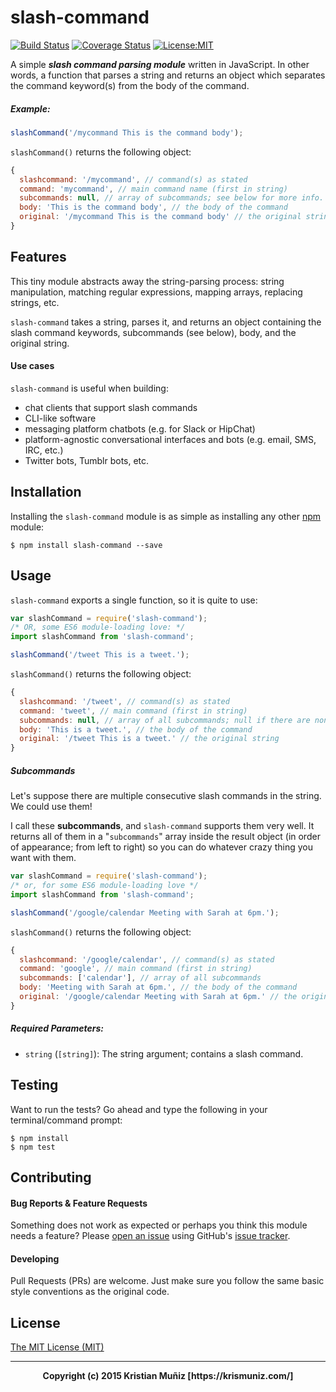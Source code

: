 # slash-command

[![Build Status](https://travis-ci.org/krismuniz/slash-command.svg?branch=master)](https://travis-ci.org/krismuniz/slash-command) [![Coverage Status](https://coveralls.io/repos/krismuniz/slash-command/badge.svg?branch=master&service=github)](https://coveralls.io/github/krismuniz/slash-command?branch=master) [![License:MIT](https://img.shields.io/badge/license-MIT-blue.svg)](http://opensource.org/licenses/MIT)

A simple ***slash command parsing module*** written in JavaScript. In other words, a function that parses a string and returns an object which separates the command keyword(s) from the body of the command.

##### Example:
```js
slashCommand('/mycommand This is the command body');
```
`slashCommand()` returns the following object:
```js
{
  slashcommand: '/mycommand', // command(s) as stated
  command: 'mycommand', // main command name (first in string)
  subcommands: null, // array of subcommands; see below for more info.
  body: 'This is the command body', // the body of the command
  original: '/mycommand This is the command body' // the original string
}
```

## Features

This tiny module abstracts away the string-parsing process: string manipulation, matching regular expressions, mapping arrays, replacing strings, etc.

`slash-command` takes a string, parses it, and returns an object containing the slash command keywords, subcommands (see below), body, and the original string.

#### Use cases

`slash-command` is useful when building:
* chat clients that support slash commands
* CLI-like software
* messaging platform chatbots (e.g. for Slack or HipChat)
* platform-agnostic conversational interfaces and bots (e.g. email, SMS, IRC, etc.)
* Twitter bots, Tumblr bots, etc.

## Installation

Installing the ```slash-command``` module is as simple as installing any other [npm](https://npmjs.com) module:

```shell
$ npm install slash-command --save
```

## Usage

`slash-command` exports a single function, so it is quite to use:

```js
var slashCommand = require('slash-command');
/* OR, some ES6 module-loading love: */
import slashCommand from 'slash-command';

slashCommand('/tweet This is a tweet.');
```
`slashCommand()` returns the following object:
```js
{
  slashcommand: '/tweet', // command(s) as stated
  command: 'tweet', // main command (first in string)
  subcommands: null, // array of all subcommands; null if there are none
  body: 'This is a tweet.', // the body of the command
  original: '/tweet This is a tweet.' // the original string
}

```

##### Subcommands

Let's suppose there are multiple consecutive slash commands in the string. We could use them!

I call these **subcommands**, and `slash-command` supports them very well. It returns all of them in a "`subcommands`" array inside the result object (in order of appearance; from left to right) so you can do whatever crazy thing you want with them.
```js
var slashCommand = require('slash-command');
/* or, for some ES6 module-loading love */
import slashCommand from 'slash-command';

slashCommand('/google/calendar Meeting with Sarah at 6pm.');
```
`slashCommand()` returns the following object:
```js
{
  slashcommand: '/google/calendar', // command(s) as stated
  command: 'google', // main command (first in string)
  subcommands: ['calendar'], // array of all subcommands
  body: 'Meeting with Sarah at 6pm.', // the body of the command
  original: '/google/calendar Meeting with Sarah at 6pm.' // the original string
}
```

##### Required Parameters:

* `string` (`[string]`): The string argument; contains a slash command.

## Testing

Want to run the tests? Go ahead and type the following in your terminal/command prompt:

```shell
$ npm install
$ npm test
```

## Contributing

#### Bug Reports & Feature Requests

Something does not work as expected or perhaps you think this module needs a feature? Please [open an issue](https://github.com/krismuniz/slash-command/issues/new) using GitHub's [issue tracker](https://github.com/krismuniz/slash-command/issues).

#### Developing

Pull Requests (PRs) are welcome. Just make sure you follow the same basic style conventions as the original code.

## License

[The MIT License (MIT)](http://opensource.org/licenses/MIT)

---

<center>
  <b>Copyright (c) 2015 Kristian Muñiz [https://krismuniz.com/]</b>
</center>
